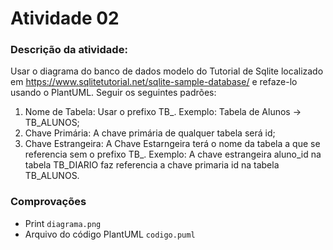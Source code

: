 # Atividade 02
### Descrição da atividade:
Usar o diagrama do banco de dados modelo do Tutorial de Sqlite localizado em https://www.sqlitetutorial.net/sqlite-sample-database/ e refaze-lo usando o PlantUML. 
Seguir os seguintes padrões:
1) Nome de Tabela: Usar o prefixo TB_. Exemplo: Tabela de Alunos -> TB_ALUNOS;
2) Chave Primária: A chave primária de qualquer tabela será id;
3) Chave Estrangeira: A Chave Estarngeira terá o nome da tabela a que se referencia sem o prefixo TB_. Exemplo: A chave estrangeira
    aluno_id na tabela TB_DIARIO faz referencia a chave primaria id na tabela TB_ALUNOS.

### Comprovações
- Print `diagrama.png`
- Arquivo do código PlantUML `codigo.puml`
